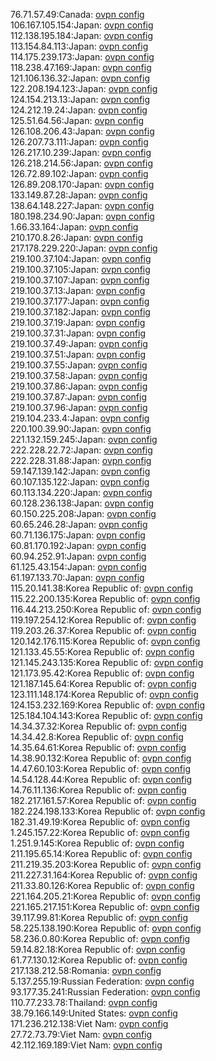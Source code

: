 76.71.57.49:Canada: [ovpn config](vpn/76_71_57_49.ovpn)  
106.167.105.154:Japan: [ovpn config](vpn/106_167_105_154.ovpn)  
112.138.195.184:Japan: [ovpn config](vpn/112_138_195_184.ovpn)  
113.154.84.113:Japan: [ovpn config](vpn/113_154_84_113.ovpn)  
114.175.239.173:Japan: [ovpn config](vpn/114_175_239_173.ovpn)  
118.238.47.169:Japan: [ovpn config](vpn/118_238_47_169.ovpn)  
121.106.136.32:Japan: [ovpn config](vpn/121_106_136_32.ovpn)  
122.208.194.123:Japan: [ovpn config](vpn/122_208_194_123.ovpn)  
124.154.213.13:Japan: [ovpn config](vpn/124_154_213_13.ovpn)  
124.212.19.24:Japan: [ovpn config](vpn/124_212_19_24.ovpn)  
125.51.64.56:Japan: [ovpn config](vpn/125_51_64_56.ovpn)  
126.108.206.43:Japan: [ovpn config](vpn/126_108_206_43.ovpn)  
126.207.73.111:Japan: [ovpn config](vpn/126_207_73_111.ovpn)  
126.217.10.239:Japan: [ovpn config](vpn/126_217_10_239.ovpn)  
126.218.214.56:Japan: [ovpn config](vpn/126_218_214_56.ovpn)  
126.72.89.102:Japan: [ovpn config](vpn/126_72_89_102.ovpn)  
126.89.208.170:Japan: [ovpn config](vpn/126_89_208_170.ovpn)  
133.149.87.28:Japan: [ovpn config](vpn/133_149_87_28.ovpn)  
138.64.148.227:Japan: [ovpn config](vpn/138_64_148_227.ovpn)  
180.198.234.90:Japan: [ovpn config](vpn/180_198_234_90.ovpn)  
1.66.33.164:Japan: [ovpn config](vpn/1_66_33_164.ovpn)  
210.170.8.26:Japan: [ovpn config](vpn/210_170_8_26.ovpn)  
217.178.229.220:Japan: [ovpn config](vpn/217_178_229_220.ovpn)  
219.100.37.104:Japan: [ovpn config](vpn/219_100_37_104.ovpn)  
219.100.37.105:Japan: [ovpn config](vpn/219_100_37_105.ovpn)  
219.100.37.107:Japan: [ovpn config](vpn/219_100_37_107.ovpn)  
219.100.37.13:Japan: [ovpn config](vpn/219_100_37_13.ovpn)  
219.100.37.177:Japan: [ovpn config](vpn/219_100_37_177.ovpn)  
219.100.37.182:Japan: [ovpn config](vpn/219_100_37_182.ovpn)  
219.100.37.19:Japan: [ovpn config](vpn/219_100_37_19.ovpn)  
219.100.37.31:Japan: [ovpn config](vpn/219_100_37_31.ovpn)  
219.100.37.49:Japan: [ovpn config](vpn/219_100_37_49.ovpn)  
219.100.37.51:Japan: [ovpn config](vpn/219_100_37_51.ovpn)  
219.100.37.55:Japan: [ovpn config](vpn/219_100_37_55.ovpn)  
219.100.37.58:Japan: [ovpn config](vpn/219_100_37_58.ovpn)  
219.100.37.86:Japan: [ovpn config](vpn/219_100_37_86.ovpn)  
219.100.37.87:Japan: [ovpn config](vpn/219_100_37_87.ovpn)  
219.100.37.96:Japan: [ovpn config](vpn/219_100_37_96.ovpn)  
219.104.233.4:Japan: [ovpn config](vpn/219_104_233_4.ovpn)  
220.100.39.90:Japan: [ovpn config](vpn/220_100_39_90.ovpn)  
221.132.159.245:Japan: [ovpn config](vpn/221_132_159_245.ovpn)  
222.228.22.72:Japan: [ovpn config](vpn/222_228_22_72.ovpn)  
222.228.31.88:Japan: [ovpn config](vpn/222_228_31_88.ovpn)  
59.147.139.142:Japan: [ovpn config](vpn/59_147_139_142.ovpn)  
60.107.135.122:Japan: [ovpn config](vpn/60_107_135_122.ovpn)  
60.113.134.220:Japan: [ovpn config](vpn/60_113_134_220.ovpn)  
60.128.236.138:Japan: [ovpn config](vpn/60_128_236_138.ovpn)  
60.150.225.208:Japan: [ovpn config](vpn/60_150_225_208.ovpn)  
60.65.246.28:Japan: [ovpn config](vpn/60_65_246_28.ovpn)  
60.71.136.175:Japan: [ovpn config](vpn/60_71_136_175.ovpn)  
60.81.170.192:Japan: [ovpn config](vpn/60_81_170_192.ovpn)  
60.94.252.91:Japan: [ovpn config](vpn/60_94_252_91.ovpn)  
61.125.43.154:Japan: [ovpn config](vpn/61_125_43_154.ovpn)  
61.197.133.70:Japan: [ovpn config](vpn/61_197_133_70.ovpn)  
115.20.141.38:Korea Republic of: [ovpn config](vpn/115_20_141_38.ovpn)  
115.22.200.135:Korea Republic of: [ovpn config](vpn/115_22_200_135.ovpn)  
116.44.213.250:Korea Republic of: [ovpn config](vpn/116_44_213_250.ovpn)  
119.197.254.12:Korea Republic of: [ovpn config](vpn/119_197_254_12.ovpn)  
119.203.26.37:Korea Republic of: [ovpn config](vpn/119_203_26_37.ovpn)  
120.142.176.115:Korea Republic of: [ovpn config](vpn/120_142_176_115.ovpn)  
121.133.45.55:Korea Republic of: [ovpn config](vpn/121_133_45_55.ovpn)  
121.145.243.135:Korea Republic of: [ovpn config](vpn/121_145_243_135.ovpn)  
121.173.95.42:Korea Republic of: [ovpn config](vpn/121_173_95_42.ovpn)  
121.187.145.64:Korea Republic of: [ovpn config](vpn/121_187_145_64.ovpn)  
123.111.148.174:Korea Republic of: [ovpn config](vpn/123_111_148_174.ovpn)  
124.153.232.169:Korea Republic of: [ovpn config](vpn/124_153_232_169.ovpn)  
125.184.104.143:Korea Republic of: [ovpn config](vpn/125_184_104_143.ovpn)  
14.34.37.32:Korea Republic of: [ovpn config](vpn/14_34_37_32.ovpn)  
14.34.42.8:Korea Republic of: [ovpn config](vpn/14_34_42_8.ovpn)  
14.35.64.61:Korea Republic of: [ovpn config](vpn/14_35_64_61.ovpn)  
14.38.90.132:Korea Republic of: [ovpn config](vpn/14_38_90_132.ovpn)  
14.47.60.103:Korea Republic of: [ovpn config](vpn/14_47_60_103.ovpn)  
14.54.128.44:Korea Republic of: [ovpn config](vpn/14_54_128_44.ovpn)  
14.76.11.136:Korea Republic of: [ovpn config](vpn/14_76_11_136.ovpn)  
182.217.161.57:Korea Republic of: [ovpn config](vpn/182_217_161_57.ovpn)  
182.224.198.133:Korea Republic of: [ovpn config](vpn/182_224_198_133.ovpn)  
182.31.49.19:Korea Republic of: [ovpn config](vpn/182_31_49_19.ovpn)  
1.245.157.22:Korea Republic of: [ovpn config](vpn/1_245_157_22.ovpn)  
1.251.9.145:Korea Republic of: [ovpn config](vpn/1_251_9_145.ovpn)  
211.195.65.14:Korea Republic of: [ovpn config](vpn/211_195_65_14.ovpn)  
211.219.35.203:Korea Republic of: [ovpn config](vpn/211_219_35_203.ovpn)  
211.227.31.164:Korea Republic of: [ovpn config](vpn/211_227_31_164.ovpn)  
211.33.80.126:Korea Republic of: [ovpn config](vpn/211_33_80_126.ovpn)  
221.164.205.21:Korea Republic of: [ovpn config](vpn/221_164_205_21.ovpn)  
221.165.217.151:Korea Republic of: [ovpn config](vpn/221_165_217_151.ovpn)  
39.117.99.81:Korea Republic of: [ovpn config](vpn/39_117_99_81.ovpn)  
58.225.138.190:Korea Republic of: [ovpn config](vpn/58_225_138_190.ovpn)  
58.236.0.80:Korea Republic of: [ovpn config](vpn/58_236_0_80.ovpn)  
59.14.82.18:Korea Republic of: [ovpn config](vpn/59_14_82_18.ovpn)  
61.77.130.12:Korea Republic of: [ovpn config](vpn/61_77_130_12.ovpn)  
217.138.212.58:Romania: [ovpn config](vpn/217_138_212_58.ovpn)  
5.137.255.19:Russian Federation: [ovpn config](vpn/5_137_255_19.ovpn)  
93.177.35.241:Russian Federation: [ovpn config](vpn/93_177_35_241.ovpn)  
110.77.233.78:Thailand: [ovpn config](vpn/110_77_233_78.ovpn)  
38.79.166.149:United States: [ovpn config](vpn/38_79_166_149.ovpn)  
171.236.212.138:Viet Nam: [ovpn config](vpn/171_236_212_138.ovpn)  
27.72.73.79:Viet Nam: [ovpn config](vpn/27_72_73_79.ovpn)  
42.112.169.189:Viet Nam: [ovpn config](vpn/42_112_169_189.ovpn)  

